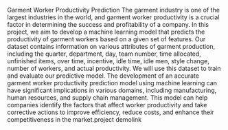Garment Worker Productivity Prediction The garment industry is one of the largest industries in the world, and garment worker productivity is a crucial factor in determining the success and profitability of a company. In this project, we aim to develop a machine learning model that predicts the productivity of garment workers based on a given set of features. Our dataset contains information on various attributes of garment production, including the quarter, department, day, team number, time allocated, unfinished items, over time, incentive, idle time, idle men, style change, number of workers, and actual productivity. We will use this dataset to train and evaluate our predictive model. The development of an accurate garment worker productivity prediction model using machine learning can have significant implications in various domains, including manufacturing, human resources, and supply chain management. This model can help companies identify the factors that affect worker productivity and take corrective actions to improve efficiency, reduce costs, and enhance their competitiveness in the market.project demolink
